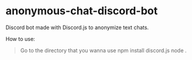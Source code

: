 # anonymous-chat-discord-bot
Discord bot made with Discord.js to anonymize text chats.

How to use:
>Go to the directory that you wanna use
>npm install discord.js
>node .
